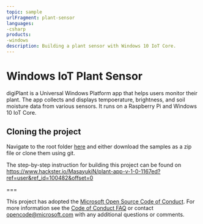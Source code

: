 ```yaml
--- 
topic: sample
urlFragment: plant-sensor
languages:
-csharp
products:
-windows
description: Building a plant sensor with Windows 10 IoT Core.
---
```


# Windows IoT Plant Sensor
digiPlant is a Universal Windows Platform app that helps users monitor their plant. The app collects and displays tempoerature, brightness, and soil moisture data from various sensors. It runs on a Raspberry Pi and Windows 10 IoT Core. 

## Cloning the project

Navigate to the root folder [here](https://github.com/Microsoft/Windows-iotcore-samples) and either download the samples as a zip file or clone them using git. 

The step-by-step instruction for building this project can be found on https://www.hackster.io/MasayukiN/plant-app-v-1-0-1167ed?ref=user&ref_id=100482&offset=0


===

This project has adopted the [Microsoft Open Source Code of Conduct](https://opensource.microsoft.com/codeofconduct/). For more information see the [Code of Conduct FAQ](https://opensource.microsoft.com/codeofconduct/faq/) or contact [opencode@microsoft.com](mailto:opencode@microsoft.com) with any additional questions or comments. 
